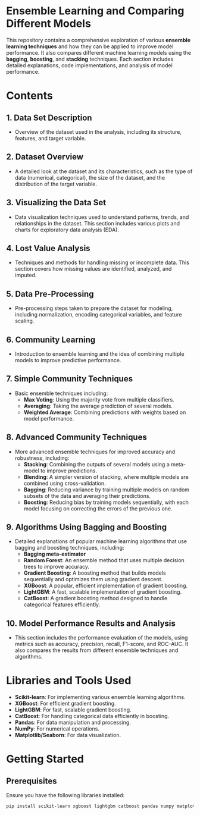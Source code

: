 # Ensemble Learning and Comparing Different Models

This repository contains a comprehensive exploration of various **ensemble learning techniques** and how they can be applied to improve model performance. It also compares different machine learning models using the **bagging**, **boosting**, and **stacking** techniques. Each section includes detailed explanations, code implementations, and analysis of model performance.

# Contents

## 1. **Data Set Description**
   - Overview of the dataset used in the analysis, including its structure, features, and target variable.

## 2. **Dataset Overview**
   - A detailed look at the dataset and its characteristics, such as the type of data (numerical, categorical), the size of the dataset, and the distribution of the target variable.

## 3. **Visualizing the Data Set**
   - Data visualization techniques used to understand patterns, trends, and relationships in the dataset. This section includes various plots and charts for exploratory data analysis (EDA).

## 4. **Lost Value Analysis**
   - Techniques and methods for handling missing or incomplete data. This section covers how missing values are identified, analyzed, and imputed.

## 5. **Data Pre-Processing**
   - Pre-processing steps taken to prepare the dataset for modeling, including normalization, encoding categorical variables, and feature scaling.

## 6. **Community Learning**
   - Introduction to ensemble learning and the idea of combining multiple models to improve predictive performance.

## 7. **Simple Community Techniques**
   - Basic ensemble techniques including:
     - **Max Voting**: Using the majority vote from multiple classifiers.
     - **Averaging**: Taking the average prediction of several models.
     - **Weighted Average**: Combining predictions with weights based on model performance.

## 8. **Advanced Community Techniques**
   - More advanced ensemble techniques for improved accuracy and robustness, including:
     - **Stacking**: Combining the outputs of several models using a meta-model to improve predictions.
     - **Blending**: A simpler version of stacking, where multiple models are combined using cross-validation.
     - **Bagging**: Reducing variance by training multiple models on random subsets of the data and averaging their predictions.
     - **Boosting**: Reducing bias by training models sequentially, with each model focusing on correcting the errors of the previous one.

## 9. **Algorithms Using Bagging and Boosting**
   - Detailed explanations of popular machine learning algorithms that use bagging and boosting techniques, including:
     - **Bagging meta-estimator**
     - **Random Forest**: An ensemble method that uses multiple decision trees to improve accuracy.
     - **Gradient Boosting**: A boosting method that builds models sequentially and optimizes them using gradient descent.
     - **XGBoost**: A popular, efficient implementation of gradient boosting.
     - **LightGBM**: A fast, scalable implementation of gradient boosting.
     - **CatBoost**: A gradient boosting method designed to handle categorical features efficiently.

## 10. **Model Performance Results and Analysis**
   - This section includes the performance evaluation of the models, using metrics such as accuracy, precision, recall, F1-score, and ROC-AUC. It also compares the results from different ensemble techniques and algorithms.

# Libraries and Tools Used

- **Scikit-learn**: For implementing various ensemble learning algorithms.
- **XGBoost**: For efficient gradient boosting.
- **LightGBM**: For fast, scalable gradient boosting.
- **CatBoost**: For handling categorical data efficiently in boosting.
- **Pandas**: For data manipulation and processing.
- **NumPy**: For numerical operations.
- **Matplotlib/Seaborn**: For data visualization.

# Getting Started

## Prerequisites

Ensure you have the following libraries installed:

```bash
pip install scikit-learn xgboost lightgbm catboost pandas numpy matplotlib seaborn
